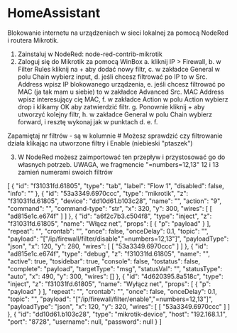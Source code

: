 # HomeAssistant

Blokowanie internetu na urządzeniach w sieci lokalnej za pomocą NodeRed i routera Mikrotik.

1. Zainstaluj w NodeRed: node-red-contrib-mikrotik
2. Zaloguj się do Mikrotik za pomocą WinBox
  a. kliknij IP > Firewall,
  b. w Filter Rules kliknij na + aby dodać nowy filtr,
  c. w zakładce General w polu Chain wybierz input,
  d. jeśli chcesz filtrować po IP to w Src. Address wpisz IP blokowanego urządzenia,
  e. jeśli chcesz filtrować po MAC (ja tak mam u siebie) to w zakładce Advanced Src. MAC Address wpisz interesujący cię MAC,
  f. w zakładce Action w polu Action wybierz drop i klikamy OK aby zatwierdzić filtr.
  g. Ponownie kliknij + aby utworzyć kolejny filtr,
  h. w zakładce General w polu Chain wybierz forward, i resztę wykonaj jak w punktach d. e. f.
  
  Zapamiętaj nr filtrów - są w kolumnie #
  Możesz sprawdzić czy filtrowanie działa klikając na utworzone filtry i Enable (niebieski "ptaszek")
  
3. W NodeRed możesz zaimportować ten przepływ i przystosować go do własnych potrzeb.
  UWAGA, we fragmencie "=numbers=12,13\" 12 i 13 zamień numerami swoich filtrów

  [
    {
        "id": "f31031fd.61805",
        "type": "tab",
        "label": "Flow 1",
        "disabled": false,
        "info": ""
    },
    {
        "id": "53a3349.6970ccc",
        "type": "mikrotik",
        "z": "f31031fd.61805",
        "device": "dd10d61.b103c28",
        "name": "",
        "action": "9",
        "command": "",
        "command-type": "str",
        "x": 320,
        "y": 300,
        "wires": [
            [
                "ad815e1c.e674f"
            ]
        ]
    },
    {
        "id": "a6f2c7b3.c504f8",
        "type": "inject",
        "z": "f31031fd.61805",
        "name": "Włącz net",
        "props": [
            {
                "p": "payload"
            }
        ],
        "repeat": "",
        "crontab": "",
        "once": false,
        "onceDelay": 0.1,
        "topic": "",
        "payload": "[\"/ip/firewall/filter/disable\",\"=numbers=12,13\"]",
        "payloadType": "json",
        "x": 120,
        "y": 280,
        "wires": [
            [
                "53a3349.6970ccc"
            ]
        ]
    },
    {
        "id": "ad815e1c.e674f",
        "type": "debug",
        "z": "f31031fd.61805",
        "name": "",
        "active": true,
        "tosidebar": true,
        "console": false,
        "tostatus": false,
        "complete": "payload",
        "targetType": "msg",
        "statusVal": "",
        "statusType": "auto",
        "x": 490,
        "y": 300,
        "wires": []
    },
    {
        "id": "4d620395.8a518c",
        "type": "inject",
        "z": "f31031fd.61805",
        "name": "Wyłącz net",
        "props": [
            {
                "p": "payload"
            }
        ],
        "repeat": "",
        "crontab": "",
        "once": false,
        "onceDelay": 0.1,
        "topic": "",
        "payload": "[\"/ip/firewall/filter/enable\",\"=numbers=12,13\"]",
        "payloadType": "json",
        "x": 120,
        "y": 320,
        "wires": [
            [
                "53a3349.6970ccc"
            ]
        ]
    },
    {
        "id": "dd10d61.b103c28",
        "type": "mikrotik-device",
        "host": "192.168.1.1",
        "port": "8728",
        "username": null,
        "password": null
    }
]
